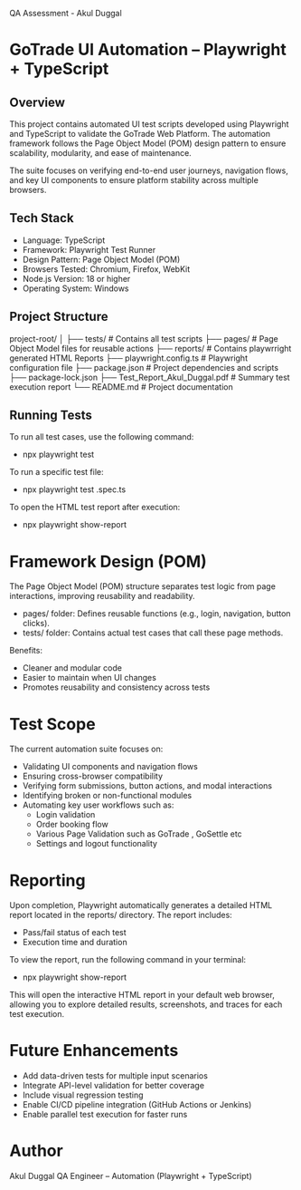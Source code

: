 QA Assessment - Akul Duggal

# GoTrade UI Automation – Playwright + TypeScript

## Overview
This project contains automated UI test scripts developed using Playwright and TypeScript to validate the GoTrade Web Platform.
The automation framework follows the Page Object Model (POM) design pattern to ensure scalability, modularity, and ease of maintenance.

The suite focuses on verifying end-to-end user journeys, navigation flows, and key UI components to ensure platform stability across multiple browsers.
## Tech Stack
- Language: TypeScript
- Framework: Playwright Test Runner
- Design Pattern: Page Object Model (POM)
- Browsers Tested: Chromium, Firefox, WebKit
- Node.js Version: 18 or higher
- Operating System:  Windows

## Project Structure
project-root/
│
├── tests/ # Contains all test scripts
├── pages/ # Page Object Model files for reusable actions
├── reports/ # Contains playwrright generated HTML Reports
├── playwright.config.ts # Playwright configuration file
├── package.json # Project dependencies and scripts
├── package-lock.json
├── Test_Report_Akul_Duggal.pdf # Summary test execution report
└── README.md # Project documentation

## Running Tests

To run all test cases, use the following command:
- npx playwright test

To run a specific test file:
- npx playwright test <test-file-name>.spec.ts

To open the HTML test report after execution:
- npx playwright show-report

# Framework Design (POM)

The Page Object Model (POM) structure separates test logic from page interactions, improving reusability and readability.

- pages/ folder: Defines reusable functions (e.g., login, navigation, button clicks).
- tests/ folder: Contains actual test cases that call these page methods.

Benefits:

- Cleaner and modular code
- Easier to maintain when UI changes
- Promotes reusability and consistency across tests

# Test Scope
The current automation suite focuses on:

- Validating UI components and navigation flows
- Ensuring cross-browser compatibility
- Verifying form submissions, button actions, and modal interactions
- Identifying broken or non-functional modules
- Automating key user workflows such as:
    - Login validation
    - Order booking flow
    - Various Page Validation such as GoTrade , GoSettle etc
    - Settings and logout functionality

# Reporting

Upon completion, Playwright automatically generates a detailed HTML report located in the reports/ directory.
The report includes:

- Pass/fail status of each test
- Execution time and duration

To view the report, run the following command in your terminal:
- npx playwright show-report

This will open the interactive HTML report in your default web browser, allowing you to explore detailed results, screenshots, and traces for each test execution.

# Future Enhancements

- Add data-driven tests for multiple input scenarios
- Integrate API-level validation for better coverage
- Include visual regression testing
- Enable CI/CD pipeline integration (GitHub Actions or Jenkins)
- Enable parallel test execution for faster runs

# Author
Akul Duggal
QA Engineer – Automation (Playwright + TypeScript)
